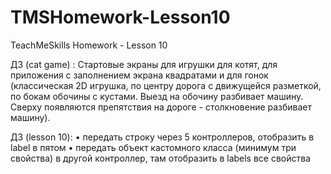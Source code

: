 # TMSHomework-Lesson10
TeachMeSkills Homework - Lesson 10

ДЗ (cat game) :
Cтартовые экраны для игрушки для котят, для приложения с заполнением экрана квадратами и для гонок (классическая 2D игрушка, по центру дорога с движущейся разметкой, по бокам обочины с кустами.
Выезд на обочину разбивает машину. Сверху появляются препятствия на дороге - столкновение разбивает машину).

ДЗ (lesson 10):
• передать строку через 5 контроллеров, отобразить в label в пятом
• передать объект кастомного класса (минимум три свойства) в другой контроллер, там отобразить в labels все свойства